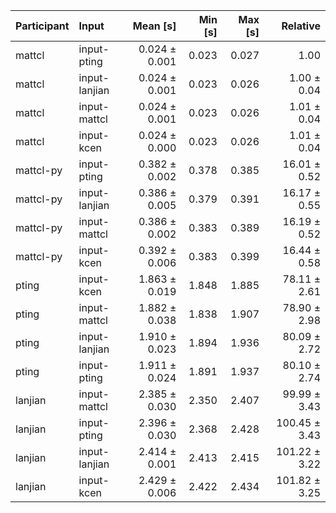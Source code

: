 | Participant | Input | Mean [s] | Min [s] | Max [s] | Relative |
|:---|:---|---:|---:|---:|---:|
| mattcl | input-pting | 0.024 ± 0.001 | 0.023 | 0.027 | 1.00 |
| mattcl | input-lanjian | 0.024 ± 0.001 | 0.023 | 0.026 | 1.00 ± 0.04 |
| mattcl | input-mattcl | 0.024 ± 0.001 | 0.023 | 0.026 | 1.01 ± 0.04 |
| mattcl | input-kcen | 0.024 ± 0.000 | 0.023 | 0.026 | 1.01 ± 0.04 |
| mattcl-py | input-pting | 0.382 ± 0.002 | 0.378 | 0.385 | 16.01 ± 0.52 |
| mattcl-py | input-lanjian | 0.386 ± 0.005 | 0.379 | 0.391 | 16.17 ± 0.55 |
| mattcl-py | input-mattcl | 0.386 ± 0.002 | 0.383 | 0.389 | 16.19 ± 0.52 |
| mattcl-py | input-kcen | 0.392 ± 0.006 | 0.383 | 0.399 | 16.44 ± 0.58 |
| pting | input-kcen | 1.863 ± 0.019 | 1.848 | 1.885 | 78.11 ± 2.61 |
| pting | input-mattcl | 1.882 ± 0.038 | 1.838 | 1.907 | 78.90 ± 2.98 |
| pting | input-lanjian | 1.910 ± 0.023 | 1.894 | 1.936 | 80.09 ± 2.72 |
| pting | input-pting | 1.911 ± 0.024 | 1.891 | 1.937 | 80.10 ± 2.74 |
| lanjian | input-mattcl | 2.385 ± 0.030 | 2.350 | 2.407 | 99.99 ± 3.43 |
| lanjian | input-pting | 2.396 ± 0.030 | 2.368 | 2.428 | 100.45 ± 3.43 |
| lanjian | input-lanjian | 2.414 ± 0.001 | 2.413 | 2.415 | 101.22 ± 3.22 |
| lanjian | input-kcen | 2.429 ± 0.006 | 2.422 | 2.434 | 101.82 ± 3.25 |
